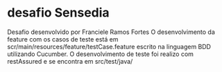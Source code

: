 # desafio Sensedia

Desafio desenvolvido por Franciele Ramos Fortes
O desenvolvimento da feature com os casos de teste está em scr/main/resources/feature/testCase.feature escrito na linguagem BDD utilizando Cucumber.
O desenvolvimento de teste foi realizo com restAssured e se encontra em src/test/java/
